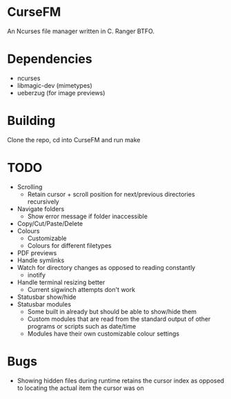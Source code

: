 # CurseFM

An Ncurses file manager written in C. Ranger BTFO.

# Dependencies

- ncurses
- libmagic-dev (mimetypes)
- ueberzug (for image previews)

# Building

Clone the repo, cd into CurseFM and run make

# TODO

- Scrolling
  - Retain cursor + scroll position for next/previous directories recursively
- Navigate folders
  - Show error message if folder inaccessible
- Copy/Cut/Paste/Delete
- Colours
  - Customizable
  - Colours for different filetypes
- PDF previews
- Handle symlinks
- Watch for directory changes as opposed to reading constantly
  - inotify
- Handle terminal resizing better
  - Current sigwinch attempts don't work
- Statusbar show/hide
- Statusbar modules
  - Some built in already but should be able to show/hide them
  - Custom modules that are read from the standard output of other programs or scripts such as date/time
  - Modules have their own customizable colour settings

# Bugs

- Showing hidden files during runtime retains the cursor index as opposed to locating the actual item the cursor was on
